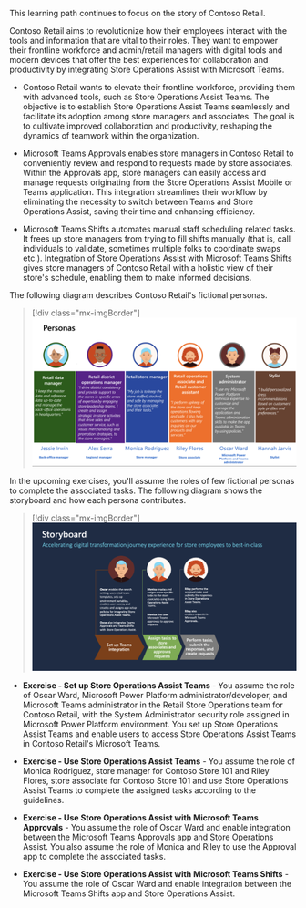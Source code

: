 This learning path continues to focus on the story of Contoso Retail.

Contoso Retail aims to revolutionize how their employees interact with the tools and information that are vital to their roles. They want to empower their frontline workforce and admin/retail managers with digital tools and modern devices that offer the best experiences for collaboration and productivity by integrating Store Operations Assist with Microsoft Teams.

- Contoso Retail wants to elevate their frontline workforce, providing them with advanced tools, such as Store Operations Assist Teams. The objective is to establish Store Operations Assist Teams seamlessly and facilitate its adoption among store managers and associates. The goal is to cultivate improved collaboration and productivity, reshaping the dynamics of teamwork within the organization.

- Microsoft Teams Approvals enables store managers in Contoso Retail to conveniently review and respond to requests made by store associates. Within the Approvals app, store managers can easily access and manage requests originating from the Store Operations Assist Mobile or Teams application. This integration streamlines their workflow by eliminating the necessity to switch between Teams and Store Operations Assist, saving their time and enhancing efficiency.

- Microsoft Teams Shifts automates manual staff scheduling related tasks. It frees up store managers from trying to fill shifts manually (that is, call individuals to validate, sometimes multiple folks to coordinate swaps etc.). Integration of Store Operations Assist with Microsoft Teams Shifts gives store managers of Contoso Retail with a holistic view of their store's schedule, enabling them to make informed decisions.

The following diagram describes Contoso Retail's fictional personas.

> [!div class="mx-imgBorder"]
> [![Diagram of Contoso Retail's fictional personas.](../media/personas.png)](../media/personas.png#lightbox)

In the upcoming exercises, you'll assume the roles of few fictional personas to complete the associated tasks. The following diagram shows the storyboard and how each persona contributes.

> [!div class="mx-imgBorder"]
> [![Diagram showing the storyboard and how each persona contributes.](../media/storyboard.png)](../media/storyboard.png#lightbox)

- **Exercise - Set up Store Operations Assist Teams** - You assume the role of Oscar Ward, Microsoft Power Platform administrator/developer, and Microsoft Teams administrator in the Retail Store Operations team for Contoso Retail, with the System Administrator security role assigned in Microsoft Power Platform environment. You set up Store Operations Assist Teams and enable users to access Store Operations Assist Teams in Contoso Retail's Microsoft Teams.

- **Exercise - Use Store Operations Assist Teams** - You assume the role of Monica Rodriguez, store manager for Contoso Store 101 and Riley Flores, store associate for Contoso Store 101 and use Store Operations Assist Teams to complete the assigned tasks according to the guidelines.

- **Exercise - Use Store Operations Assist with Microsoft Teams Approvals** - You assume the role of Oscar Ward and enable integration between the Microsoft Teams Approvals app and Store Operations Assist. You also assume the role of Monica and Riley to use the Approval app to complete the associated tasks.

- **Exercise - Use Store Operations Assist with Microsoft Teams Shifts** - You assume the role of Oscar Ward and enable integration between the Microsoft Teams Shifts app and Store Operations Assist.

